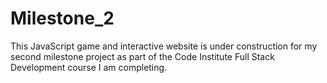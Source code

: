 # Milestone_2

This JavaScript game and interactive website is under construction for my second milestone project as part of the Code Institute Full Stack Development course I am completing.

<!-- 
https://developer.mozilla.org/en-US/docs/Games/Tutorials/2D_Breakout_game_pure_JavaScript


 -->